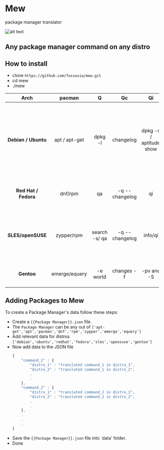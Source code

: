 # Mew

package manager translator

![alt text](https://github.com/fossasia/mew/blob/master/graphics/logo.png "kind of a logo")

## Any package manager command on any distro

## How to install

   * clone `https://github.com/fossasia/mew.git`
   * cd mew
   * ./mew

Arch | pacman | Q | Qc | Qi | Ql | Qm | Qo | Qp | Qs | Qu | Rn | Rns | Rs | S | Sc/Scc | Si | Sii | Sl | Ss | Syu | Sw | Sy | U
:--: | :--: | :--: | :--: | :--: | :--: | :--: | :--: | :--: | :--: | :--: | :--: | :--: | :--: | :--: | :--: | :--: | :--: | :--: | :--: | :--: | :--: | :--: | :--:
**Debian / Ubuntu** | apt / apt-get | dpkg -l | changelog | dpkg -s / aptitude show| dpkg -L|aptitude purge '~o'| dpkg -S / dlocate| dpkg -I | aptitude search '~i(~n $name\|~d $description)'| apt-get upgrade -> n| | | apt remove | apt install --reinstall |  apt autoclean/ apt clean |apt-cache show / aptitude show |apt-cache rdepends / aptitude search ~D$pattern|apt-cache dumpavail apt-cache dump (Cache only) apt-cache pkgnames |apt search| apt update && apt upgrade | apt install --download-only (into the package cache) apt download (bypass the package cache)|  apt-get update| apt install|
**Red Hat / Fedora** | dnf/rpm |qa |   -q --changelog|qi|ql |package-cleanup --orphans|rpm -qf (installed only) or dnf provides (everything) | rpm -qp |  rpm -qa '*\<str>\*'| dnf list updates, dnf check-update | | |dnf remove   |  dnf reinstall | dnf clean all| dnf info|dnf repoquery --alldeps --whatrequires  |  dnf list available|dnf search |  dnf upgrade | dnf download |dnf clean expire-cache && dnf check-update | dnf install |
**SLES/openSUSE**| zypper/rpm |search -s/ qa|   -q --changelog|info/qi |ql | | zypper search -f  | | |zypper list-updates zypper patch-check (just for patches)  | | |zypper remove / zypper rm | zypper install --force |  zypper clean | zypper info| zypper search --requires |zypper packages| zypper search zypper se [-s] | zypper update zypper up| zypper --download-only |zypper refresh zypper ref| zypper in|
**Gentoo** | emerge/equery |  -e world  |  changes -f  |-pv and -S|files | | equery belongs| |eix -S -I |emerge -uDNp world  | | |emerge -C | emerge -1O  |  eclean distfiles |emerge -pv and emerge -S |equery depends |emerge -ep world  |emerge -S  |emerge -u world |emerge --fetchonly |emerge --sync;layman -S  | emerge |


## Adding Packages to Mew

To create a Package Manager's data follow these steps:

* Create a `{{Package Manager}}.json` file.
* The `Package Manager` can be any out of `['apt-get','apt','pacman','dnf','rpm','zypper','emerge','equery']`
* Add relevant data for distros `['debian','ubuntu','redhat','fedora','sles','opensuse','gentoo']`
* Now add data to the JSON file
	```javascript
	{
		"command_1" : {
			"distro_1" : "translated command_1 in distro_1",
			"distro_2" : "translated command_1 in distro_2",
			.
			.
		},
		"command_2" : {
			"distro_1" : "translated command_2 in distro_1",
			"distro_2" : "translated command_2 in distro_2",
			.
			.
		},
		.
		.
		.
	}
	```
* Save the `{{Package Manager}}.json` file into `data' folder.
* Done
